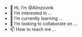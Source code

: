 - 👋 Hi, I’m @Alinzovink
- 👀 I’m interested in ...
- 🌱 I’m currently learning ...
- 💞️ I’m looking to collaborate on ...
- 📫 How to reach me ...

<!---
Alinzovink/Alinzovink is a ✨ special ✨ repository because its `README.md` (this file) appears on your GitHub profile.
You can click the Preview link to take a look at your changes.
--->

